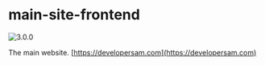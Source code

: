 # main-site-frontend

![3.0.0](https://img.shields.io/badge/version-3.0.0-blue.svg)

The main website. [https://developersam.com](https://developersam.com)
